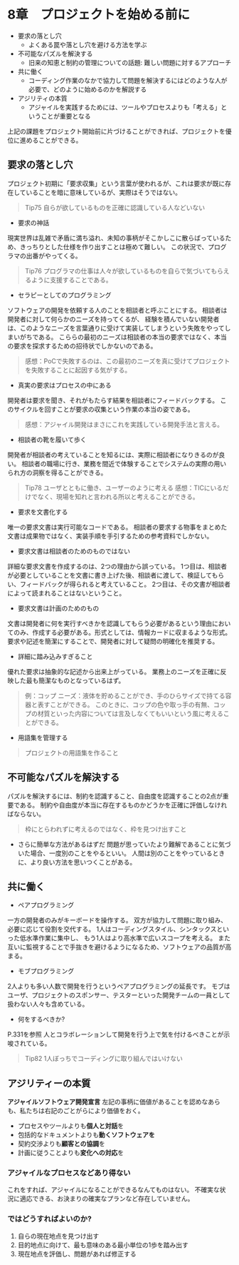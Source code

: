 # 8章　プロジェクトを始める前に

- 要求の落とし穴
    - よくある罠や落とし穴を避ける方法を学ぶ
- 不可能なパズルを解決する
    - 旧来の知恵と制約の管理についての話題: 難しい問題に対するアプローチ
- 共に働く
    - コーディング作業のなかで協力して問題を解決するにはどのような人が必要で、どのように始めるのかを解説する
- アジリティの本質
    - アジャイルを実践するためには、ツールやプロセスよりも「考える」ということが重要となる

上記の課題をプロジェクト開始前に片づけることができれば、プロジェクトを優位に進めることができる。

## 要求の落とし穴
プロジェクト初期に「要求収集」という言葉が使われるが、これは要求が既に存在していることを暗に意味しているが、実際はそうではない。
> Tip75 自らが欲しているものを正確に認識している人などいない

- 要求の神話

現実世界は乱雑で矛盾に満ち溢れ、未知の事柄がそこかしこに散らばっているため、きっちりとした仕様を作り出すことは極めて難しい。
この状況で、プログラマの出番がやってくる。
> Tip76 プログラマの仕事は人々が欲しているものを自らで気づいてもらえるように支援することである。

- セラピーとしてのプログラミング

ソフトウェアの開発を依頼する人のことを相談者と呼ぶことにする。
相談者は開発者に対して何らかのニーズを持ってくるが、
経験を積んでいない開発者は、このようなニーズを言葉通りに受けて実装してしまうという失敗をやってしまいがちである。
こららの最初のニーズは相談者の本当の要求ではなく、本当の要求を探求するための招待状でしかないのである。
> 感想：PoCで失敗するのは、この最初のニーズを真に受けてプロジェクトを失敗することに起因する気がする。

- 真実の要求はプロセスの中にある

開発者は要求を聞き、それがもたらす結果を相談者にフィードバックする。
このサイクルを回すことが要求の収集という作業の本当の姿である。
> 感想：アジャイル開発はまさにこれを実践している開発手法と言える。

- 相談者の靴を履いて歩く

開発者が相談者の考えていることを知るには、実際に相談者になりきるのが良い。
相談者の職場に行き、業務を間近で体験することでシステムの実際の用いられ方の洞察を得ることができる。
> Tip78 ユーザとともに働き、ユーザーのように考える
> 感想：TICにいるだけでなく、現場を知れと言われる所以と考えることができる。

- 要求を文書化する

唯一の要求文書は実行可能なコードである。
相談者の要求する物事をまとめた文書は成果物ではなく、実装手順を手引するための参考資料でしかない。

- 要求文書は相談者のためのものではない

詳細な要求文書を作成するのは、2つの理由から誤っている。
1つ目は、相談者が必要としていることを文書に書き上げた後、相談者に渡して、検証してもらい、フィードバックが得られると考えていること。
2つ目は、その文書が相談者によって読まれることはないということ。

- 要求文書は計画のためのもの

文書は開発者に何を実行すべきかを認識してもらう必要があるという理由においてのみ、作成する必要がある。形式としては、情報カードに収まるような形式。要求や記述を簡潔にすることで、開発者に対して疑問の明確化を推奨する。

- 詳細に踏み込みすぎること

優れた要求は抽象的な記述から出来上がっている。
業務上のニーズを正確に反映した最も簡潔なものとなっているはず。
> 例：コップ
> ニーズ：液体を貯めることができ、手のひらサイズで持てる容器と表すことができる。
> このときに、コップの色や取っ手の有無、コップの材質といった内容については言及しなくてもいいという風に考えることができる。

- 用語集を管理する

>  プロジェクトの用語集を作ること

## 不可能なパズルを解決する
パズルを解決するには、制約を認識すること、自由度を認識することの2点が重要である。
制約や自由度が本当に存在するものかどうかを正確に評価しなければならない。
> 枠にとらわれずに考えるのではなく、枠を見つけ出すこと

- さらに簡単な方法があるはずだ
問題が思っていたより難解であることに気づいた場合、一度別のことをやるといい。
人間は別のことをやっているときに、より良い方法を思いつくことがある。


## 共に働く
- ペアプログラミング

一方の開発者のみがキーボードを操作する。
双方が協力して問題に取り組み、必要に応じて役割を交代する。
1人はコーディングスタイル、シンタックスといった低水準作業に集中し、
もう1人はより高水準で広いスコープを考える。
また互いに監視することで手抜きを避けるようになるため、ソフトウェアの品質が高まる。

- モブプログラミング

2人よりも多い人数で開発を行うというペアプログラミングの延長です。
モブはユーザ、プロジェクトのスポンサー、テスターといった開発チームの一員として扱わない人々も含めている。

- 何をするべきか?

P.331を参照
人とコラボレーションして開発を行う上で気を付けるべきことが示唆されている。
> Tip82 1人ぼっちでコーディングに取り組んではいけない

## アジリティーの本質
**アジャイルソフトウェア開発宣言**
左記の事柄に価値があることを認めなあらも、私たちは右記のごとがらにより価値をおく。
- プロセスやツールよりも**個人と対話**を
- 包括的なドキュメントよりも**動くソフトウェアを**
- 契約交渉よりも**顧客との協調**を
- 計画に従うことよりも**変化への対応**を

### アジャイルなプロセスなどあり得ない
これをすれば、アジャイルになることができるなんてものはない。
不確実な状況に適応できる、お決まりの確実なプランなど存在していません。

### ではどうすればよいのか?
1. 自らの現在地点を見つけ出す
2. 目的地点に向けて、最も意味のある最小単位の1歩を踏み出す
3. 現在地点を評価し、問題があれば修正する
